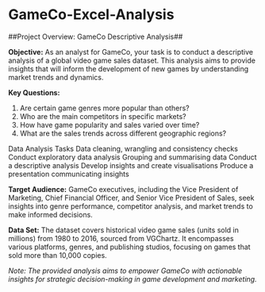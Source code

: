 # GameCo-Excel-Analysis
##Project Overview: GameCo Descriptive Analysis##

**Objective:**
As an analyst for GameCo, your task is to conduct a descriptive analysis of a global video game sales dataset. This analysis aims to provide insights that will inform the development of new games by understanding market trends and dynamics.

**Key Questions:**
1. Are certain game genres more popular than others?
2. Who are the main competitors in specific markets?
3. How have game popularity and sales varied over time?
4. What are the sales trends across different geographic regions?

Data Analysis Tasks
Data cleaning, wrangling and consistency checks
Conduct exploratory data analysis
Grouping and summarising data
Conduct a descriptive analysis
Develop insights and create visualisations
Produce a presentation communicating insights

**Target Audience:**
GameCo executives, including the Vice President of Marketing, Chief Financial Officer, and Senior Vice President of Sales, seek insights into genre performance, competitor analysis, and market trends to make informed decisions.

**Data Set:**
The dataset covers historical video game sales (units sold in millions) from 1980 to 2016, sourced from VGChartz. It encompasses various platforms, genres, and publishing studios, focusing on games that sold more than 10,000 copies.

*Note: The provided analysis aims to empower GameCo with actionable insights for strategic decision-making in game development and marketing.*
